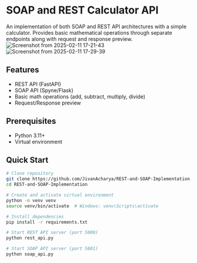 # SOAP and REST Calculator API
An implementation of both SOAP and REST API architectures with a simple calculator. Provides basic mathematical operations through separate endpoints along with request and response preview.
  ![Screenshot from 2025-02-11 17-21-43](https://github.com/user-attachments/assets/e5fef002-a9d9-42e6-b897-b6d55b01d582)![Screenshot from 2025-02-11 17-29-39](https://github.com/user-attachments/assets/1f28c4e4-543b-468e-bfd7-a8688eb17fa6)

## Features
- REST API (FastAPI)
- SOAP API (Spyne/Flask) 
- Basic math operations (add, subtract, multiply, divide)
- Request/Response preview

## Prerequisites
- Python 3.11+
- Virtual environment

## Quick Start
```bash
# Clone repository
git clone https://github.com/JivanAcharya/REST-and-SOAP-Implementation.git
cd REST-and-SOAP-Implementation

# Create and activate virtual environment
python -m venv venv
source venv/bin/activate  # Windows: venv\Scripts\activate

# Install dependencies
pip install -r requirements.txt

# Start REST API server (port 5000)
python rest_api.py

# Start SOAP API server (port 5001) 
python soap_api.py
